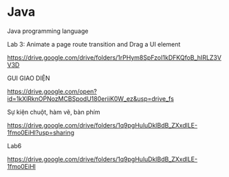 # Java
Java programming language

Lab 3: Animate a page route transition and Drag a UI element

https://drive.google.com/drive/folders/1rPHym8SpFzoI1kDFKQfoB_hIRLZ3VV3D

GUI GIAO DIỆN


https://drive.google.com/open?id=1kXlRknOPNozMCBSpodU180eriiK0W_ez&usp=drive_fs

Sự kiện chuột, hàm vẽ, bàn phím

https://drive.google.com/drive/folders/1q9pgHuluDklBdB_ZXxdlLE-1fmo0EiHl?usp=sharing


Lab6

https://drive.google.com/drive/folders/1q9pgHuluDklBdB_ZXxdlLE-1fmo0EiHl
